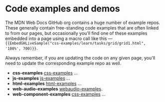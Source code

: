 # Code examples and demos

[//]: # "TODO: UPDATE WITH REPO TRIAGE"

The MDN Web Docs GitHub org contains a huge number of example repos. These generally contain free-standing code examples that are often linked to from our pages, but occasionally you’ll find one of these examples embedded into a page using a macro call like this — `{{EmbedGHLiveSample("css-examples/learn/tasks/grid/grid1.html", '100%', 700)}}`.

Always remember, if you are updating the code on any given page, you'll need to update the corresponding example repo as well.

- **css-examples** [css-examples](https://github.com/mdn/css-examples) ...
- **js-examples** [js-examples](https://github.com/mdn/js-examples) ...
- **html-examples** [html-examples](https://github.com/mdn/html-examples) ...
- **web-audio-examples** [webaudio-examples](https://github.com/mdn/webaudio-examples).
- **web-component-examples** [css-examples](https://github.com/mdn/js-examples) ...
